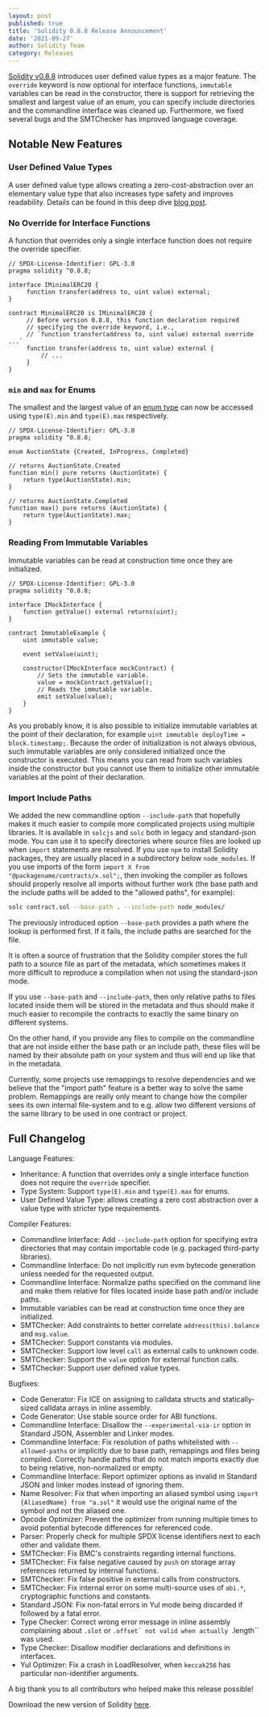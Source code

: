 ```yaml
---
layout: post
published: true
title: 'Solidity 0.8.8 Release Announcement'
date: '2021-09-27'
author: Solidity Team
category: Releases
---
```


[Solidity v0.8.8](https://github.com/ethereum/solidity/releases/tag/v0.8.8) introduces user defined
value types as a major feature. The `override` keyword is now optional for interface functions,
`immutable` variables can be read in the constructor, there is support for retrieving the smallest
and largest value of an enum, you can specify include directories and the commandline interface was cleaned up.
Furthermore, we fixed several bugs and the SMTChecker has improved language coverage.

## Notable New Features

### User Defined Value Types

A user defined value type allows creating a zero-cost-abstraction over an elementary value type that
also increases type safety and improves readability. Details can be found in this deep dive [blog
post](https://blog.soliditylang.org/2021/09/27/user-defined-value-types/).

### No Override for Interface Functions

A function that overrides only a single interface function does not require the override specifier.

```solidity
// SPDX-License-Identifier: GPL-3.0
pragma solidity ^0.8.8;

interface IMinimalERC20 {
     function transfer(address to, uint value) external;
}

contract MinimalERC20 is IMinimalERC20 {
     // Before version 0.8.8, this function declaration required
     // specifying the override keyword, i.e.,
     // `function transfer(address to, uint value) external override ...`
     function transfer(address to, uint value) external {
         // ...
     }
}
```

### `min` and `max` for Enums

The smallest and the largest value of an [enum
type](https://docs.soliditylang.org/en/latest/structure-of-a-contract.html?#enum-types) can now be
accessed using `type(E).min` and `type(E).max` respectively.

```solidity
// SPDX-License-Identifier: GPL-3.0
pragma solidity ^0.8.8;

enum AuctionState {Created, InProgress, Completed}

// returns AuctionState.Created
function min() pure returns (AuctionState) {
    return type(AuctionState).min;
}

// returns AuctionState.Completed
function max() pure returns (AuctionState) {
    return type(AuctionState).max;
}
```

### Reading From Immutable Variables

Immutable variables can be read at construction time once they are initialized.

```solidity
// SPDX-License-Identifier: GPL-3.0
pragma solidity ^0.8.8;

interface IMockInterface {
    function getValue() external returns(uint);
}

contract ImmutableExample {
    uint immutable value;

    event setValue(uint);

    constructor(IMockInterface mockContract) {
        // Sets the immutable variable.
        value = mockContract.getValue();
        // Reads the immutable variable.
        emit setValue(value);
    }
}
```

As you probably know, it is also possible to initialize immutable variables
at the point of their declaration, for example `uint immutable deployTime = block.timestamp;`.
Because the order of initialization is not
always obvious, such immutable variables are only considered initialized once
the constructor is executed. This means you can read from such variables
inside the constructor but you cannot use them to initialize other
immutable variables at the point of their declaration.


### Import Include Paths

We added the new commandline option `--include-path` that hopefully makes it much easier to compile
more complicated projects using multiple libraries. It is available in `solcjs` and `solc` both in legacy
and standard-json mode. You can use it to specify
directories where source files are looked up when `import` statements are resolved. If you use
`npm` to install Solidity packages, they are usually placed in a subdirectory below
`node_modules`. If you use imports of the form `import X from "@packagename/contracts/x.sol";`,
then invoking the compiler as follows should properly resolve all imports without further work
(the base path and the include paths will be added to the "allowed paths", for example):

```bash
solc contract.sol --base-path . --include-path node_modules/
```

The previously introduced option `--base-path` provides a path where the lookup is performed
first. If it fails, the include paths are searched for the file.

It is often a source of frustration that the Solidity compiler stores the full path
to a source file as part of the metadata, which sometimes makes it more difficult to
reproduce a compilation when not using the standard-json mode.

If you use `--base-path` and `--include-path`, then only relative paths to files located inside them will be stored in
the metadata and thus should make it much easier to recompile the contracts to
exactly the same binary on different systems.

On the other hand, if you provide any files to compile on the commandline that are
not inside either the base path or an include path, these files will be named
by their absolute path on your system and thus will end up like that in the metadata.

Currently, some projects use remappings to resolve dependencies and we believe
that the "import path" feature is a better way to solve the same problem.
Remappings are really only meant to change how the compiler sees its own internal
file-system and to e.g. allow two different versions of the same library to
be used in one contract or project.


## Full Changelog

Language Features:
 * Inheritance: A function that overrides only a single interface function does not require the ``override`` specifier.
 * Type System: Support ``type(E).min`` and ``type(E).max`` for enums.
 * User Defined Value Type: allows creating a zero cost abstraction over a value type with stricter type requirements.

Compiler Features:
 * Commandline Interface: Add ``--include-path`` option for specifying extra directories that may contain importable code (e.g. packaged third-party libraries).
 * Commandline Interface: Do not implicitly run evm bytecode generation unless needed for the requested output.
 * Commandline Interface: Normalize paths specified on the command line and make them relative for files located inside base path and/or include paths.
 * Immutable variables can be read at construction time once they are initialized.
 * SMTChecker: Add constraints to better correlate ``address(this).balance`` and ``msg.value``.
 * SMTChecker: Support constants via modules.
 * SMTChecker: Support low level ``call`` as external calls to unknown code.
 * SMTChecker: Support the ``value`` option for external function calls.
 * SMTChecker: Support user defined value types.

Bugfixes:
 * Code Generator: Fix ICE on assigning to calldata structs and statically-sized calldata arrays in inline assembly.
 * Code Generator: Use stable source order for ABI functions.
 * Commandline Interface: Disallow the ``--experimental-via-ir`` option in Standard JSON, Assembler and Linker modes.
 * Commandline Interface: Fix resolution of paths whitelisted with ``--allowed-paths`` or implicitly due to base path, remappings and files being compiled. Correctly handle paths that do not match imports exactly due to being relative, non-normalized or empty.
 * Commandline Interface: Report optimizer options as invalid in Standard JSON and linker modes instead of ignoring them.
 * Name Resolver: Fix that when importing an aliased symbol using ``import {AliasedName} from "a.sol"`` it would use the original name of the symbol and not the aliased one.
 * Opcode Optimizer: Prevent the optimizer from running multiple times to avoid potential bytecode differences for referenced code.
 * Parser: Properly check for multiple SPDX license identifiers next to each other and validate them.
 * SMTChecker: Fix BMC's constraints regarding internal functions.
 * SMTChecker: Fix false negative caused by ``push`` on storage array references returned by internal functions.
 * SMTChecker: Fix false positive in external calls from constructors.
 * SMTChecker: Fix internal error on some multi-source uses of ``abi.*``, cryptographic functions and constants.
 * Standard JSON: Fix non-fatal errors in Yul mode being discarded if followed by a fatal error.
 * Type Checker: Correct wrong error message in inline assembly complaining about ``.slot`` or ``.offset` not valid when actually ``.length`` was used.
 * Type Checker: Disallow modifier declarations and definitions in interfaces.
 * Yul Optimizer: Fix a crash in LoadResolver, when ``keccak256`` has particular non-identifier arguments.

A big thank you to all contributors who helped make this release possible!

Download the new version of Solidity [here](https://github.com/ethereum/solidity/releases/tag/v0.8.8).
